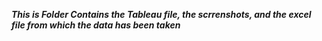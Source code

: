 ***This is Folder Contains the Tableau file, the scrrenshots, and the excel file from which the data has been taken***
